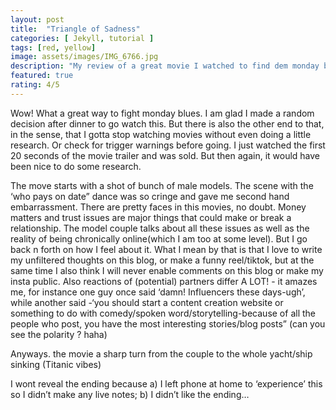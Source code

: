 ```yaml
---
layout: post
title:  "Triangle of Sadness"
categories: [ Jekyll, tutorial ]
tags: [red, yellow]
image: assets/images/IMG_6766.jpg
description: "My review of a great movie I watched to find dem monday blues"
featured: true
rating: 4/5
---
```

Wow! What a great way to fight monday blues. I am glad I made a random decision after dinner to go watch this. But there is also the other end to that, in the sense, that I gotta stop watching movies without even doing a little research. Or check for trigger warnings before going. I just watched the first 20 seconds of the movie trailer and was sold. But then again, it would have been nice to do some research.

The move starts with a shot of bunch of male models. The scene with the ‘who pays on date” dance was so cringe and gave me second hand embarrassment. There are pretty faces in this movies, no doubt. Money matters and trust issues are major things that could make or break a relationship. The model couple talks about all these issues as well as the reality of being chronically online(which I am too at some level). But I go back n forth on how I feel about it. What I mean by that is that I love to write my unfiltered thoughts on this blog, or make a funny reel/tiktok, but at the same time I also think I will never enable comments on this blog or make my insta public. Also reactions of (potential) partners differ A LOT! - it amazes me, for instance one guy once said ‘damn! Influencers these days-ugh’, while another said -‘you should start a content creation website or something to do with comedy/spoken word/storytelling-because of all the people who post, you have the most interesting stories/blog posts” (can you see the polarity ? haha)

Anyways. the movie a sharp turn from the couple to the whole yacht/ship sinking (Titanic vibes)

I wont reveal the ending because a) I left phone at home to ‘experience’ this so I didn’t make any live notes; b) I didn’t like the ending…
